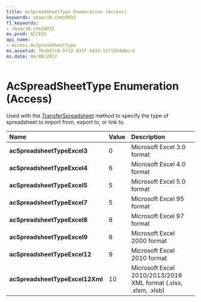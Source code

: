 ```yaml
---
title: AcSpreadSheetType Enumeration (Access)
keywords: vbaac10.chm10032
f1_keywords:
- vbaac10.chm10032
ms.prod: ACCESS
api_name:
- Access.AcSpreadSheetType
ms.assetid: 76a567c8-5f12-633f-5433-117135dd6ccd
ms.date: 06/08/2017
---
```



# AcSpreadSheetType Enumeration (Access)

Used with the [TransferSpreadsheet](docmd-transferspreadsheet-method-access.md) method to specify the type of spreadsheet to import from, export to, or link to.



|**Name**|**Value**|**Description**|
|:-----|:-----|:-----|
|**acSpreadsheetTypeExcel3**|0|Microsoft Excel 3.0 format|
|**acSpreadsheetTypeExcel4**|6|Microsoft Excel 4.0 format|
|**acSpreadsheetTypeExcel5**|5|Microsoft Excel 5.0 format|
|**acSpreadsheetTypeExcel7**|5|Microsoft Excel 95 format|
|**acSpreadsheetTypeExcel8**|8|Microsoft Excel 97 format|
|**acSpreadsheetTypeExcel9**|8|Microsoft Excel 2000 format|
|**acSpreadsheetTypeExcel12**|9|Microsoft Excel 2010 format|
|**acSpreadsheetTypeExcel12Xml**|10|Microsoft Excel 2010/2013/2016 XML format (.xlsx, .xlsm, .xlsb)|

